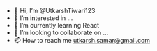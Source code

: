 - 👋 Hi, I’m @UtkarshTiwari123
- 👀 I’m interested in ...
- 🌱 I’m currently learning React
- 💞️ I’m looking to collaborate on ...
- 📫 How to reach me utkarsh.samar@gmail.com

<!---
UtkarshTiwari123/UtkarshTiwari123 is a ✨ special ✨ repository because its `README.md` (this file) appears on your GitHub profile.
You can click the Preview link to take a look at your changes.
--->
